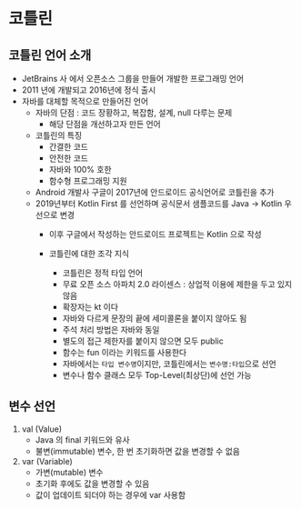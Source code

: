 # 코틀린

## 코틀린 언어 소개
- JetBrains 사 에서 오픈소스 그룹을 만들어 개발한 프로그래밍 언어
- 2011 년에 개발되고 2016년에 정식 출시
- 자바를 대체할 목적으로 만들어진 언어
  - 자바의 단점 : 코드 장황하고, 복잡함, 설계, null 다루는 문제
    - 해당 단점을 개선하고자 만든 언어
  - 코틀린의 특징
    - 간결한 코드
    - 안전한 코드
    - 자바와 100% 호한
    - 함수형 프로그래밍 지원
  - Android 개발사 구글이 2017년에 안드로이드 공식언어로 코틀린을 추가
  - 2019년부터 Kotlin First 를 선언하며 공식문서 샘플코드를 Java -> Kotlin 우선으로 변경
    - 이후 구글에서 작성하는 안드로이드 프로젝트는 Kotlin 으로 작성

    - 코틀린에 대한 조각 지식
      - 코틀린은 정적 타입 언어
      - 무료 오픈 소스 아파치 2.0 라이센스 : 상업적 이용에 제한을 두고 있지 않음 
      - 확장자는 kt 이다
      - 자바와 다르게 문장의 끝에 세미콜론을 붙이지 않아도 됨
      - 주석 처리 방법은 자바와 동일
      - 별도의 접근 제한자를 붙이지 않으면 모두 public
      - 함수는 fun 이라는 키워드를 사용한다
      - 자바에서는 `타입 변수명`이지만, 코틀린에서는 `변수명:타입`으로 선언
      - 변수나 함수 클래스 모두 Top-Level(최상단)에 선언 가능
## 변수 선언
  1. val (Value)
     - Java 의 final 키워드와 유사
     - 불변(immutable) 변수, 한 번 초기화하면 값을 변경할 수 없음
  2. var (Variable)
     - 가변(mutable) 변수
     - 초기화 후에도 값을 변경할 수 있음
     - 값이 업데이트 되더야 하는 경우에 var 사용함
